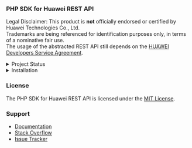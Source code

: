 ### PHP SDK for Huawei REST API

Legal Disclaimer: This product is **not** officially endorsed or certified by Huawei Technologies Co., Ltd.<br/>
Trademarks are being referenced for identification purposes only, in terms of a nominative fair use.<br/>
The usage of the abstracted REST API still depends on the [HUAWEI Developers Service Agreement](https://developer.huawei.com/consumer/en/doc/start/agreement-0000001052728169).

<details>
<summary>Project Status</summary>
<p>

| API | Current Status |
| ---: | --- |
| [`AccountKit`](https://github.com/syslogic/php-hms/blob/master/src/AccountKit) | N/A |
| [`AdsKit`](https://github.com/syslogic/php-hms/blob/master/src/AdsKit) | N/A |
| [`AnalyticsKit`](https://github.com/syslogic/php-hms/blob/master/src/AnalyticsKit) | N/A |
| [`Connect`](https://github.com/syslogic/php-hms/tree/master/src/Connect) | Partial Support |
| [`DriveKit`](https://github.com/syslogic/php-hms/tree/master/src/DriveKit) | N/A |
| [`GameService`](https://github.com/syslogic/php-hms/tree/master/src/GameService) | N/A |
| [`HiAnalytics`](https://github.com/syslogic/php-hms/blob/master/src/HiAnalytics) | N/A * |
| [`LocationKit`](https://github.com/syslogic/php-hms/blob/master/src/LocationKit) | N/A |
| [`MapKit`](https://github.com/syslogic/php-hms/blob/master/src/MapKit) | N/A |
| [`PushKit`](https://github.com/syslogic/php-hms/blob/master/src/PushKit) | Partial Support |
| [`SearchKit`](https://github.com/syslogic/php-hms/blob/master/src/SearchKit) | N/A |
| [`WalletKit`](https://github.com/syslogic/php-hms/blob/master/src/WalletKit) | N/A |
| [`Wrapper`](https://github.com/syslogic/php-hms/blob/master/src/Core) | OK |
</p>
</details>

<details>
<summary>Installation</summary>
<p>

The package is **not** yet published, else that would be:

    composer require syslogic/php-hms

In the meanwhile one still can manually check out into project directory `lib`:

````
mkdir lib
git clone git@github.com:syslogic/php-hms ./lib/php-hms
````

Then one can map namespace `HMS` in the `composer.json` PSR-4 `autoload` block:

````
"autoload": {
  "psr-4": {
    "App\\": "src/",
    "HMS\\": "lib/php-hms/src/"
  }
}
````

Running code coverage:
````
cd ./lib/php-hms
composer install
composer run-script test
````
</p>
</details>

### License
The PHP SDK for Huawei REST API is licensed under the [MIT License](LICENSE).

### Support
- [Documentation](https://developer.huawei.com/consumer/en/doc/landing/development)
- [Stack Overflow](https://stackoverflow.com/questions/tagged/huawei-mobile-services)
- [Issue Tracker](https://github.com/syslogic/php-hms/issues)
